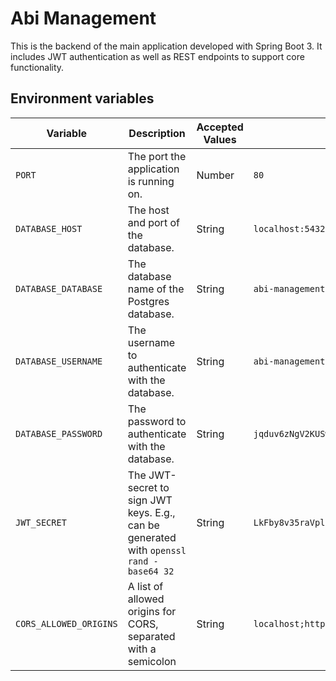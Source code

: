 # Abi Management

This is the backend of the main application developed with Spring Boot 3.
It includes JWT authentication as well as REST endpoints to support core functionality.

## Environment variables

| **Variable**           | **Description**                                                                        | **Accepted Values** | **Example**                                    |
|------------------------|----------------------------------------------------------------------------------------|---------------------|------------------------------------------------|
| `PORT`                 | The port the application is running on.                                                | Number              | `80`                                           |
| `DATABASE_HOST`        | The host and port of the database.                                                     | String              | `localhost:5432`                               |
| `DATABASE_DATABASE`    | The database name of the Postgres database.                                            | String              | `abi-management`                               |
| `DATABASE_USERNAME`    | The username to authenticate with the database.                                        | String              | `abi-management`                               |
| `DATABASE_PASSWORD`    | The password to authenticate with the database.                                        | String              | `jqduv6zNgV2KUSwf`                             |
| `JWT_SECRET`           | The JWT-secret to sign JWT keys. E.g., can be generated with `openssl rand -base64 32` | String              | `LkFby8v35raVplZDbetrAev0u13+KBEm6zhuCmYbvNA=` |
| `CORS_ALLOWED_ORIGINS` | A list of allowed origins for CORS, separated with a semicolon                         | String              | `localhost;https://example.com`                |